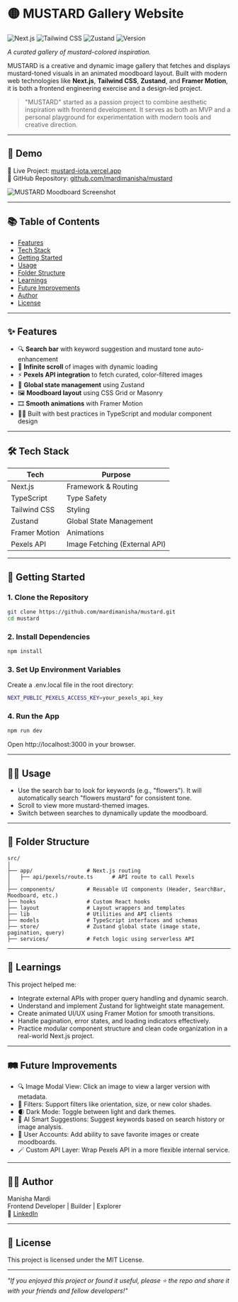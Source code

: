 
# 🟡 MUSTARD Gallery Website

![Next.js](https://img.shields.io/badge/Next.js-%23000000?style=flat&logo=next.js&logoColor=white)
![Tailwind CSS](https://img.shields.io/badge/Tailwind%20CSS-%23000000?style=flat&logo=tailwind-css&logoColor=white)
![Zustand](https://img.shields.io/badge/Zustand-%2315705C?style=flat&logo=redux&logoColor=white)
![Version](https://img.shields.io/badge/version-1.0.0-blue)

*A curated gallery of mustard-colored inspiration.*

MUSTARD is a creative and dynamic image gallery that fetches and displays mustard-toned visuals in an animated moodboard layout. Built with modern web technologies like **Next.js**, **Tailwind CSS**, **Zustand**, and **Framer Motion**, it is both a frontend engineering exercise and a design-led project.

> "MUSTARD" started as a passion project to combine aesthetic inspiration with frontend development. It serves as both an MVP and a personal playground for experimentation with modern tools and creative direction.

---

## 📸 Demo

🧪 Live Project: [mustard-iota.vercel.app](https://mustard-iota.vercel.app)  
📁 GitHub Repository: [github.com/mardimanisha/mustard](https://github.com/mardimanisha/mustard)

![MUSTARD Moodboard Screenshot](/assets/mustard.png)

---

## 📚 Table of Contents

- [Features](#features)
- [Tech Stack](#tech-stack)
- [Getting Started](#getting-started)
- [Usage](#usage)
- [Folder Structure](#folder-structure)
- [Learnings](#learnings)
- [Future Improvements](#future-improvements)
- [Author](#author)
- [License](#license)

---

## ✨ Features

- 🔍 **Search bar** with keyword suggestion and mustard tone auto-enhancement
- 🧱 **Infinite scroll** of images with dynamic loading
- ⚡ **Pexels API integration** to fetch curated, color-filtered images
- 🧠 **Global state management** using Zustand
- 🖼️ **Moodboard layout** using CSS Grid or Masonry
- 🎞️ **Smooth animations** with Framer Motion
- 🧑‍💻 Built with best practices in TypeScript and modular component design

---

## 🛠 Tech Stack

| Tech              | Purpose                        |
|------------------|--------------------------------|
| Next.js           | Framework & Routing            |
| TypeScript        | Type Safety                    |
| Tailwind CSS      | Styling                        |
| Zustand           | Global State Management        |
| Framer Motion     | Animations                     |
| Pexels API        | Image Fetching (External API)  |

---

## 🚀 Getting Started

### 1. Clone the Repository

```bash
git clone https://github.com/mardimanisha/mustard.git
cd mustard
```

### 2. Install Dependencies
```bash
npm install
```
### 3. Set Up Environment Variables
Create a .env.local file in the root directory:
```bash
NEXT_PUBLIC_PEXELS_ACCESS_KEY=your_pexels_api_key
```
### 4. Run the App
```bash
npm run dev
```
Open http://localhost:3000 in your browser.

---
## 🧑‍💻 Usage
- Use the search bar to look for keywords (e.g., "flowers"). It will automatically search "flowers mustard" for consistent tone.
- Scroll to view more mustard-themed images.
- Switch between searches to dynamically update the moodboard.

---
## 📁 Folder Structure
```
src/
│
├── app/                 # Next.js routing
│   ├── api/pexels/route.ts      # API route to call Pexels
│
├── components/          # Reusable UI components (Header, SearchBar, Moodboard, etc.)
├── hooks                # Custom React hooks
├── layout               # Layout wrappers and templates 
├── lib                  # Utilities and API clients
├── models               # TypeScript interfaces and schemas
├── store/               # Zustand global state (image state, pagination, query)
├── services/            # Fetch logic using serverless API
```
---
## 🧠 Learnings
This project helped me:
- Integrate external APIs with proper query handling and dynamic search.
- Understand and implement Zustand for lightweight state management.
- Create animated UI/UX using Framer Motion for smooth transitions.
- Handle pagination, error states, and loading indicators effectively.
- Practice modular component structure and clean code organization in a real-world Next.js project.

---

## 🛤️ Future Improvements
- 🔍 Image Modal View: Click an image to view a larger version with metadata.
- 📂 Filters: Support filters like orientation, size, or new color shades.
- 🌒 Dark Mode: Toggle between light and dark themes.
- 🧠 AI Smart Suggestions: Suggest keywords based on search history or image analysis.
- 🧵 User Accounts: Add ability to save favorite images or create moodboards.
- 🪄 Custom API Layer: Wrap Pexels API in a more flexible internal service.

---

## 👩‍💻 Author  
Manisha Mardi  
Frontend Developer \| Builder \| Explorer    
💼 [LinkedIn](https://www.linkedin.com/in/manisha-mardi/)

---

## 📄 License
This project is licensed under the MIT License.

---

*"If you enjoyed this project or found it useful, please ⭐ the repo and share it with your friends and fellow developers!"*



